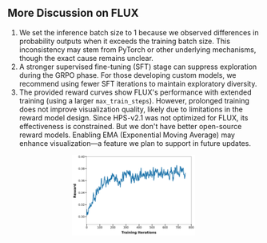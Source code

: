 ## More Discussion on FLUX
1. We set the inference batch size to 1 because we observed differences in probability outputs when it exceeds the training batch size. This inconsistency may stem from PyTorch or other underlying mechanisms, though the exact cause remains unclear.
2. A stronger supervised fine-tuning (SFT) stage can suppress exploration during the GRPO phase. For those developing custom models, we recommend using fewer SFT iterations to maintain exploratory diversity.
3. The provided reward curves show FLUX's performance with extended training (using a larger ```max_train_steps```). However, prolonged training does not improve visualization quality, likely due to limitations in the reward model design. Since HPS-v2.1 was not optimized for FLUX, its effectiveness is constrained. But we don't have better open-source reward models. Enabling EMA (Exponential Moving Average) may enhance visualization—a feature we plan to support in future updates.

<div align="center">
<img src=../assets/rewards/opensource_flux_more_steps.png width="49%">
<div>

